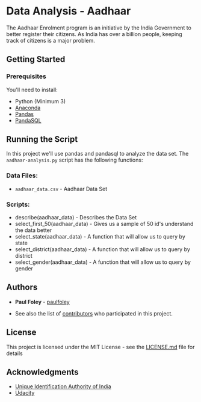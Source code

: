 # Data Analysis - Aadhaar

The Aadhaar Enrolment program is an initiative by the India Government to better register their citizens. As India has over a billion people, keeping track of citizens is a major problem.

## Getting Started

### Prerequisites

You'll need to install:

* Python (Minimum 3)
* [Anaconda](https://www.continuum.io/downloads)
* [Pandas](https://anaconda.org/anaconda/pandas)
* [PandaSQL](https://anaconda.org/anaconda/pandasql)


## Running the Script
In this project we'll use pandas and pandasql to analyze the data set. The `aadhaar-analysis.py` script has the following functions:

### Data Files:

* `aadhaar_data.csv` - Aadhaar Data Set

### Scripts:

* describe(aadhaar_data) - Describes the Data Set
* select_first_50(aadhaar_data) - Gives us a sample of 50 id's understand the data better
* select_state(aadhaar_data) - A function that will allow us to query by state
* select_district(aadhaar_data) - A function that will allow us to query by district
* select_gender(aadhaar_data) - A function that will allow us to query by gender


## Authors

* **Paul Foley** - [paulfoley](https://github.com/paulfoley)

* See also the list of [contributors](https://github.com/paulfoley/data-analyst/tree/master/Aadhaar_Data-Analysis) who participated in this project.

## License

This project is licensed under the MIT License - see the [LICENSE.md](LICENSE.md) file for details

## Acknowledgments

* [Unique Identification Authority of India](https://uidai.gov.in/)
* [Udacity](https://www.udacity.com/)
